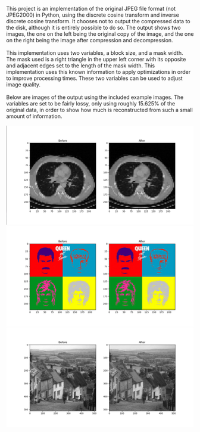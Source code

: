 This project is an implementation of the original JPEG file format (not JPEG2000) in Python, using the discrete cosine transform and inverse discrete cosine transform. It chooses not to output the compressed data to the disk, although it is entirely possible to do so. The output shows two images, the one on the left being the original copy of the image, and the one on the right being the image after compression and decompression.<br><br>
This implementation uses two variables, a block size, and a mask width. The mask used is a right triangle in the upper left corner with its opposite and adjacent edges set to the length of the mask width. This implementation uses this known information to apply optimizations in order to improve processing times. These two variables can be used to adjust image quality.<br><br>
Below are images of the output using the included example images. The variables are set to be fairly lossy, only using roughly 15.625% of the original data, in order to show how much is reconstructed from such a small amount of information.<br><br>
![spinalscan](images/spinalscan.png)<br>
![hotspace](images/hotspace.png)<br>
![goldhill](images/goldhill.png)
